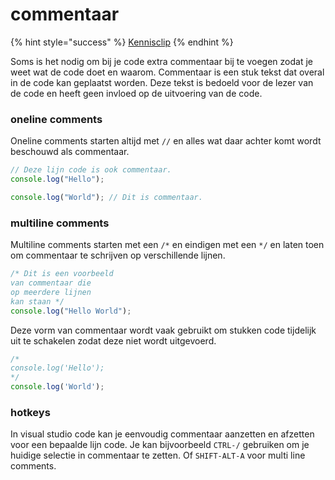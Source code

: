 # commentaar

{% hint style="success" %}
[Kennisclip](https://ap.cloud.panopto.eu/Panopto/Pages/Viewer.aspx?id=5ad03864-50b5-46a2-8ee6-ad9d00e00e85)
{% endhint %}

Soms is het nodig om bij je code extra commentaar bij te voegen zodat je weet wat de code doet en waarom. Commentaar is een stuk tekst dat overal in de code kan geplaatst worden. Deze tekst is bedoeld voor de lezer van de code en heeft geen invloed op de uitvoering van de code.

### oneline comments

Oneline comments starten altijd met `//` en alles wat daar achter komt wordt beschouwd als commentaar.

```typescript
// Deze lijn code is ook commentaar.
console.log("Hello");

console.log("World"); // Dit is commentaar.
```

### multiline comments

Multiline comments starten met een `/*` en eindigen met een `*/` en laten toen om commentaar te schrijven op verschillende lijnen.

```typescript
/* Dit is een voorbeeld
van commentaar die
op meerdere lijnen
kan staan */
console.log("Hello World");
```

Deze vorm van commentaar wordt vaak gebruikt om stukken code tijdelijk uit te schakelen zodat deze niet wordt uitgevoerd.

```js
/* 
console.log('Hello');
*/
console.log('World');
```

### hotkeys

In visual studio code kan je eenvoudig commentaar aanzetten en afzetten voor een bepaalde lijn code. Je kan bijvoorbeeld `CTRL-/` gebruiken om je huidige selectie in commentaar te zetten. Of `SHIFT-ALT-A` voor multi line comments.
